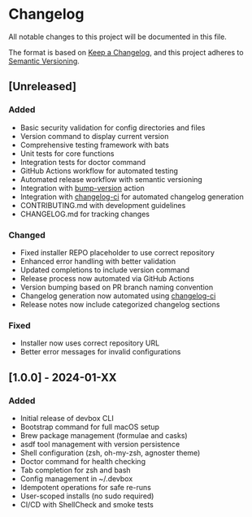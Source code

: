 # Changelog

All notable changes to this project will be documented in this file.

The format is based on [Keep a Changelog](https://keepachangelog.com/en/1.0.0/),
and this project adheres to [Semantic Versioning](https://semver.org/spec/v2.0.0.html).

## [Unreleased]

### Added
- Basic security validation for config directories and files
- Version command to display current version
- Comprehensive testing framework with bats
- Unit tests for core functions
- Integration tests for doctor command
- GitHub Actions workflow for automated testing
- Automated release workflow with semantic versioning
- Integration with [bump-version](https://github.com/phoenixTW/bump-version) action
- Integration with [changelog-ci](https://github.com/marketplace/actions/changelog-ci) for automated changelog generation
- CONTRIBUTING.md with development guidelines
- CHANGELOG.md for tracking changes

### Changed
- Fixed installer REPO placeholder to use correct repository
- Enhanced error handling with better validation
- Updated completions to include version command
- Release process now automated via GitHub Actions
- Version bumping based on PR branch naming convention
- Changelog generation now automated using [changelog-ci](https://github.com/marketplace/actions/changelog-ci)
- Release notes now include categorized changelog sections

### Fixed
- Installer now uses correct repository URL
- Better error messages for invalid configurations

## [1.0.0] - 2024-01-XX

### Added
- Initial release of devbox CLI
- Bootstrap command for full macOS setup
- Brew package management (formulae and casks)
- asdf tool management with version persistence
- Shell configuration (zsh, oh-my-zsh, agnoster theme)
- Doctor command for health checking
- Tab completion for zsh and bash
- Config management in ~/.devbox
- Idempotent operations for safe re-runs
- User-scoped installs (no sudo required)
- CI/CD with ShellCheck and smoke tests
